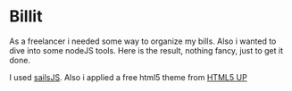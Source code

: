 # Billit

As a freelancer i needed some way to organize my bills. Also i wanted to dive into some nodeJS tools. Here is the result, nothing fancy, just to get it done.

I used [sailsJS](http://sailsjs.org).
Also i applied a free html5 theme from [HTML5 UP](http://html5up.net/)
